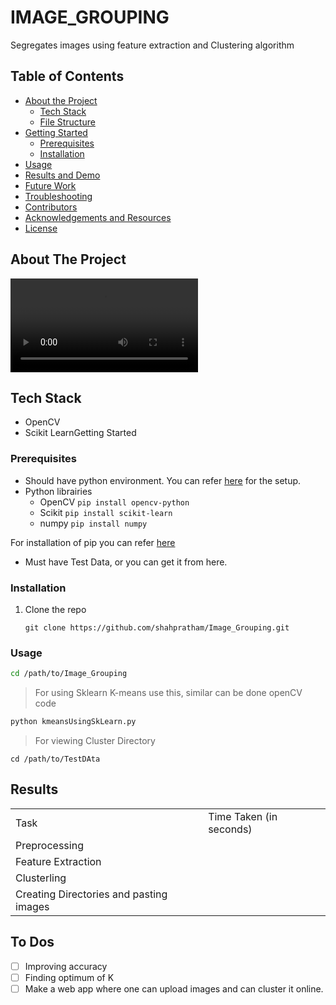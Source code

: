 # IMAGE_GROUPING

Segregates images using feature extraction and Clustering algorithm

## Table of Contents

- [About the Project](https://github.com/saharshleo/readmeTemplateEklavya20#about-the-project)
    - [Tech Stack](https://github.com/saharshleo/readmeTemplateEklavya20#tech-stack)
    - [File Structure](https://github.com/saharshleo/readmeTemplateEklavya20#file-structure)
- [Getting Started](https://github.com/saharshleo/readmeTemplateEklavya20#getting-started)
    - [Prerequisites](https://github.com/saharshleo/readmeTemplateEklavya20#prerequisites)
    - [Installation](https://github.com/saharshleo/readmeTemplateEklavya20#installation)
- [Usage](https://github.com/saharshleo/readmeTemplateEklavya20#usage)
- [Results and Demo](https://github.com/saharshleo/readmeTemplateEklavya20#results-and-demo)
- [Future Work](https://github.com/saharshleo/readmeTemplateEklavya20#future-work)
- [Troubleshooting](https://github.com/saharshleo/readmeTemplateEklavya20#troubleshooting)
- [Contributors](https://github.com/saharshleo/readmeTemplateEklavya20#contributors)
- [Acknowledgements and Resources](https://github.com/saharshleo/readmeTemplateEklavya20#acknowledgements-and-resources)
- [License](https://github.com/saharshleo/readmeTemplateEklavya20#license)

## About The Project
![Demo](assets/demo.mp4)

## Tech Stack

- OpenCV
- Scikit LearnGetting Started

### Prerequisites

- Should have python environment. You can refer [here](https://www.tutorialspoint.com/python/python_environment.htm) for the setup.
- Python librairies
    - OpenCV `pip install opencv-python`
    - Scikit `pip install scikit-learn`
    - numpy `pip install numpy`

For installation of pip you can refer [here](https://www.geeksforgeeks.org/how-to-install-pip-on-windows/)

- Must have Test Data, or you can get it from here.

### Installation

1.  Clone the repo
    
    ```git
    git clone https://github.com/shahpratham/Image_Grouping.git
    ```
    

### Usage

```bash
cd /path/to/Image_Grouping
```

> For using Sklearn K-means use this, similar can be done openCV code

```python
python kmeansUsingSkLearn.py
```

> For viewing Cluster Directory

```
cd /path/to/TestDAta
```

## Results

|     |     |
| --- | --- |
| Task | Time Taken (in seconds) |
| Preprocessing |     |
| Feature Extraction |     |
| Clusterling |     |
| Creating Directories and pasting images |     |

## To Dos

- [ ] Improving accuracy
- [ ] Finding optimum of K
- [ ] Make a web app where one can upload images and can cluster it online.